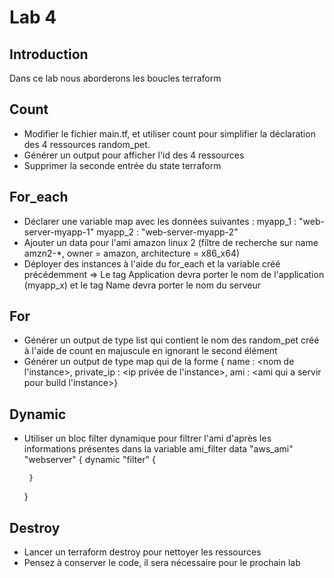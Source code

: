 # Lab 4

## Introduction
Dans ce lab nous aborderons les boucles terraform

## Count
 * Modifier le fichier main.tf, et utiliser count pour simplifier la déclaration des 4 ressources random_pet.
 * Générer un output pour afficher l'id des 4 ressources
 * Supprimer la seconde entrée du state terraform

## For_each
 * Déclarer une variable map avec les données suivantes :
	myapp_1 :   "web-server-myapp-1"
	myapp_2 :   "web-server-myapp-2"
 * Ajouter un data pour l'ami amazon linux 2 (filtre de recherche sur name amzn2-*, owner = amazon, architecture = x86_x64)
 * Déployer des instances à l'aide du for_each et la variable créé précédemment
	=> Le tag Application devra porter le nom de l'application (myapp_x) et le tag Name devra porter le nom du serveur

## For
 * Générer un output de type list qui contient le nom des random_pet créé à l'aide de count en majuscule en ignorant le second élément
 * Générer un output de type map qui de la forme { name : <nom de l'instance>, private_ip : <ip privée de l'instance>,  ami : <ami qui a servir pour build l'instance>}

## Dynamic
 * Utiliser un bloc filter dynamique pour filtrer l'ami d'après les informations présentes dans la variable ami_filter
	data "aws_ami" "webserver" {
		dynamic "filter" {

		}
	}

## Destroy
 * Lancer un terraform destroy pour nettoyer les ressources
 * Pensez à conserver le code, il sera nécessaire pour le prochain lab
